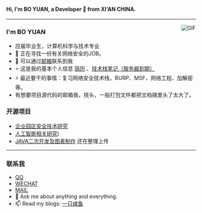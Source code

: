#### Hi, I'm BO YUAN, a Developer 🚀 from XI'AN CHINA. 

---
<img align="right" alt="GIF" src="https://raw.githubusercontent.com/JoeyBling/JoeyBling/master/pic/pusheencode.gif" />

### I'm BO YUAN

- 应届毕业生，计算机科学与技术专业
- 🌱 正在寻找一份有关网络安全的JOB。
- 💬 可以通过[邮箱](mailto:yuanbo980116@gmail.com)联系到我
- ⭐ 这是我的基本个人信息 [简历](https://yb-pua.github.io) 、[技术栈笔记（服务器到期）](https://) 
- ⚡ 最近要干的事情：复习网络安全技术栈，BURP、MSF、网络工程、加解密等。
- 有想要项目源代码的邮箱我，挠头，一般打包文件都把文档搞里头了太大了。

### 开源项目
- [企业园区安全技术研究](https://github.com/yb-pua/netsafe/tree/9dcb902b3033ecfdb9040d28cd2cfec912375db3/%E9%A1%B9%E7%9B%AE/%E5%8D%8E%E4%B8%BA%E8%AE%BE%E5%A4%87)
- [人工智能相关研究](https://github.com/yb-pua/AI))
- [JAVA二次开发及图表制作](https://github.com/yb-pua/java-alittle)
还在整理上传
---
### 联系我
- [QQ](https://jq.qq.com/?_wv=1027&k=58Ypj9z "QQ")
- [WECHAT](https://github.com/yb-pua/ImageHost-net/blob/9bcbcb6764e7949e556dc93382bc9c38b7b9c976/net/wecaht.jpg "WECHAT")
- [MAIL](mailto:yuanbo980116@gmail.com)
- 💬 Ask me about anything and everything.
- 📫 Read my blogs: [一只咸鱼](https://)


